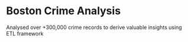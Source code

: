 # Boston Crime Analysis 
Analysed over +300,000 crime records to derive valuable insights using ETL framework
